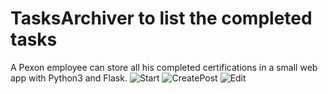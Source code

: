 # TasksArchiver to list the completed tasks
A Pexon employee can store all his completed certifications in a small web app with Python3 and Flask.
![Start](https://github.com/Emknowledge/homework-webapp/assets/86724117/3519e205-238c-4fe9-b326-414f0f9283a2)
![CreatePost](https://github.com/Emknowledge/homework-webapp/assets/86724117/6a2bd308-cc19-479b-b39d-31fe3d6f19cd)
![Edit](https://github.com/Emknowledge/homework-webapp/assets/86724117/eb852eb6-4e01-4593-beb9-8f66ddc64d7e)
